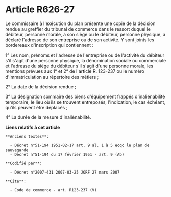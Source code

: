 # Article R626-27

Le commissaire à l'exécution du plan présente une copie de la décision rendue au greffier du tribunal de commerce dans le
ressort duquel le débiteur, personne morale, a son siège ou le débiteur, personne physique, a déclaré l'adresse de son
entreprise ou de son activité. Y sont joints les bordereaux d'inscription qui contiennent : 

1° Les nom, prénoms et l'adresse de l'entreprise ou de l'activité du débiteur s'il s'agit d'une personne physique, la
dénomination sociale ou commerciale et l'adresse du siège du débiteur s'il s'agit d'une personne morale, les mentions prévues
aux 1° et 2° de l'article R. 123-237 ou le numéro d'immatriculation au répertoire des métiers ; 

2° La date de la décision rendue ; 

3° La désignation sommaire des biens d'équipement frappés d'inaliénabilité temporaire, le lieu où ils se trouvent entreposés,
l'indication, le cas échéant, qu'ils peuvent être déplacés ; 

4° La durée de la mesure d'inaliénabilité.

**Liens relatifs à cet article**

	**Anciens textes**:

	  - Décret n°51-194 1951-02-17 art. 9 al. 1 à 5 ecqc le plan de sauvegarde
	  - Décret n°51-194 du 17 février 1951 - art. 9 (Ab)

	**Codifié par**:

	  - Décret n°2007-431 2007-03-25 JORF 27 mars 2007

	**Cite**:

	  - Code de commerce - art. R123-237 (V)
